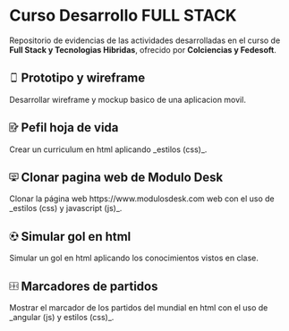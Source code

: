 Curso Desarrollo FULL STACK
===========================
Repositorio de evidencias de las actividades desarrolladas en el curso de **Full Stack y Tecnologias Hibridas**, ofrecido por **Colciencias y Fedesoft**.

<h2><img src="imagenes/phone.png">&nbsp;Prototipo y wireframe</h2> 
Desarrollar wireframe y mockup basico de una aplicacion movil.

<h2><img src="imagenes/hoja.png">&nbsp;Pefil hoja de vida</h2> 
Crear un curriculum en html aplicando _estilos (css)_.

<h2><img src="imagenes/programando.png">&nbsp;Clonar pagina web de Modulo Desk</h2>
Clonar la página web https://www.modulosdesk.com web con el uso de _estilos (css) y javascript (js)_.

<h2><img src="imagenes/balon.png">&nbsp;Simular gol en html</h2>
Simular un gol en html aplicando los conocimientos vistos en clase.

<h2><img src="imagenes/campo.png">&nbsp;Marcadores de partidos</h2>
Mostrar el marcador de los partidos del mundial en html con el uso de _angular (js) y estilos (css)_.

